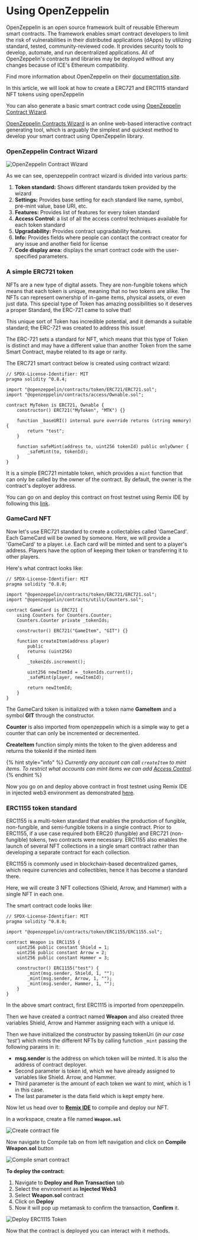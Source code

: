 # Using OpenZeppelin

OpenZeppelin is an open source framework built of reusable Ethereum smart contracts. The framework enables smart contract developers to limit the risk of vulnerabilities in their distributed applications (dApps) by utilizing standard, tested, community-reviewed code. It provides security tools to develop, automate, and run decentralized applications. All of OpenZeppelin's contracts and libraries may be deployed without any changes because of ICE's Ethereum compatibility.

Find more information about OpenZeppelin on their [documentation site](https://docs.openzeppelin.com/openzeppelin/).

In this article, we will look at how to create a ERC721 and ERC1115 standard NFT tokens using openZeppelin

You can also generate a basic smart contract code using [OpenZeppelin Contract Wizard](https://wizard.openzeppelin.com).

&#x20;[OpenZeppelin Contracts Wizard](https://wizard.openzeppelin.com) is an online web-based interactive contract generating tool, which is arguably the simplest and quickest method to develop your smart contract using OpenZeppelin library.

### OpenZeppelin Contract Wizard

![OpenZeppelin Contract Wizard](https://lh4.googleusercontent.com/8rxyWY9FlwSU-b5AIoiuBGraGJRB-VgMhLa3i4dWlAS3ZRS-gN6O-dUBxfAJ\_BapAXXHCBoBBBTjs19xt6WkqqKsBiNxiz2gSQNQ3wubxezZeu5\_zsEk9nRHD6Cd7zfqS8QBJ9g2)

As we can see, openzeppelin contract wizard is divided into various parts:

1. **Token standard:** Shows different standards token provided by the wizard
2. **Settings:** Provides base setting for each standard like name, symbol, pre-mint value, base URI, etc.
3. **Features:** Provides list of features for every token standard
4. **Access Control:** a list of all the access control techniques available for each token standard
5. **Upgradability:** Provides contract upgradability features.
6. **Info:** Provides fields where people can contact the contract creator for any issue and another field for license
7. **Code display area:** displays the smart contract code with the user-specified parameters.

### A simple ERC721 token

NFTs are a new type of digital assets. They are non-fungible tokens which means that each token is unique, meaning that no two tokens are alike. The NFTs can represent ownership of in-game items, physical assets, or even just data. This special type of Token has amazing possibilities so it deserves a proper Standard, the ERC-721 came to solve that!

This unique sort of Token has incredible potential, and it demands a suitable standard; the ERC-721 was created to address this issue!

The ERC-721 sets a standard for NFT, which means that this type of Token is distinct and may have a different value than another Token from the same Smart Contract, maybe related to its age or rarity.

The ERC721 smart contract below is created using contract wizard:

```
// SPDX-License-Identifier: MIT
pragma solidity ^0.8.4;

import "@openzeppelin/contracts/token/ERC721/ERC721.sol";
import "@openzeppelin/contracts/access/Ownable.sol";

contract MyToken is ERC721, Ownable {
    constructor() ERC721("MyToken", "MTK") {}

    function _baseURI() internal pure override returns (string memory) {
        return "test";
    }

    function safeMint(address to, uint256 tokenId) public onlyOwner {
        _safeMint(to, tokenId);
    }
}
```

It is a simple ERC721 mintable token, which provides a `mint` function that can only be called by the owner of the contract. By default, the owner is the contract's deployer address.

You can go on and deploy this contract on frost testnet using Remix IDE by following this [link](using-remix/).

### GameCard NFT

Now let's use ERC721 standard to create a collectables called 'GameCard'. Each GameCard will be owned by someone. Here, we will provide a 'GameCard' to a player. i.e. Each card will be minted and sent to a player's address. Players have the option of keeping their token or transferring it to other players.

Here's what contract looks like:

```
// SPDX-License-Identifier: MIT
pragma solidity ^0.8.0;

import "@openzeppelin/contracts/token/ERC721/ERC721.sol";
import "@openzeppelin/contracts/utils/Counters.sol";

contract GameCard is ERC721 {
    using Counters for Counters.Counter;
    Counters.Counter private _tokenIds;

    constructor() ERC721("GameItem", "GIT") {}

    function createItem(address player)
        public
        returns (uint256)
    {
        _tokenIds.increment();

        uint256 newItemId = _tokenIds.current();
        _safeMint(player, newItemId);

        return newItemId;
    }
}
```

The GameCard token is initialized with a token name **GameItem** and a symbol **GIT** through the constructor.

**Counter** is also imported from openzeppelin which is a simple way to get a counter that can only be incremented or decremented.

**CreateItem** function simply mints the token to the given adderess and returns the tokenId if the minted item



{% hint style="info" %}
&#x20;_Currently any account can call `createItem` to mint items. To restrict what accounts can mint items we can add_ [_Access Control_](https://docs.openzeppelin.com/contracts/4.x/access-control)_._
{% endhint %}

Now you go on and deploy above contract in frost testnet using Remix IDE in injected web3 environment as demonstrated [here](using-remix/).

### ERC1155 token standard

ERC1155 is a multi-token standard that enables the production of fungible, non-fungible, and semi-fungible tokens in a single contract. Prior to ERC1155, if a use case required both ERC20 (fungible) and ERC721 (non-fungible) tokens, two contracts were necessary. ERC1155 also enables the launch of several NFT collections in a single smart contract rather than developing a separate contract for each collection.

ERC1155 is commonly used in blockchain-based decentralized games, which require currencies and collectibles, hence it has become a standard there.

Here, we will create 3 NFT collections (Shield, Arrow, and Hammer) with a single NFT in each one.

The smart contract code looks like:

```
// SPDX-License-Identifier: MIT
pragma solidity ^0.8.0;

import "@openzeppelin/contracts/token/ERC1155/ERC1155.sol";

contract Weapon is ERC1155 {
    uint256 public constant Shield = 1;
    uint256 public constant Arrow = 2;
    uint256 public constant Hammer = 3;

    constructor() ERC1155("test") {
        _mint(msg.sender, Shield, 1, "");
        _mint(msg.sender, Arrow, 1, "");
        _mint(msg.sender, Hammer, 1, "");
    }
}
```

In the above smart contract, first ERC1115 is imported from openzeppelin.

Then we have created a contract named **Weapon** and also created three variables Shield, Arrow and Hammer assigning each with a unique id.

Then we have initialized the constructor by passing tokenUri (_in our case 'test'_) which mints the different NFTs by calling function `_mint` passing the following params in it:

* **msg.sender** is the address on which token will be minted. It is also the address of contract deployer.
* Second parameter is token id,  which we have already assigned to variables like Shield. Arrow, and Hammer.
* Third parameter is the amount of each token we want to mint, which is 1 in this case.
* The last parameter is the data field which is kept empty here.

Now let us head over to [**Remix IDE**](https://remix.ethereum.org) to compile and deploy our NFT.

In a workspace, create a file named **`Weapon.sol`**

![Create contract file](../../.gitbook/assets/weapon1.png)

Now navigate to Compile tab on from left navigation and click on **Compile Weapon.sol** button

![Compile smart contract](../../.gitbook/assets/weapon2.png)

**To deploy the contract:**

1. Navigate to **Deploy and Run Transaction** tab
2. Select the environment as **Injected Web3**
3. Select **Weapon.sol** contract
4. Click on **Deploy**
5. Now it will pop up metamask to confirm the transaction, **Confirm** it.

![Deploy ERC1115 Token](../../.gitbook/assets/weapon3.png)

Now that the contract is deployed you can interact with it methods.
